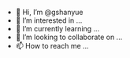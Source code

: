 - 👋 Hi, I’m @gshanyue
- 👀 I’m interested in ...
- 🌱 I’m currently learning ...
- 💞️ I’m looking to collaborate on ...
- 📫 How to reach me ...

<!---
gshanyue/gshanyue is a ✨ special ✨ repository because its `README.md` (this file) appears on your GitHub profile.
You can click the Preview link to take a look at your changes.
--->
